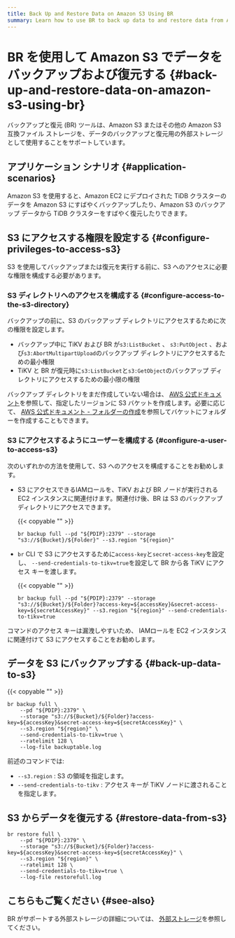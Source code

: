 ```yaml
---
title: Back Up and Restore Data on Amazon S3 Using BR
summary: Learn how to use BR to back up data to and restore data from Amazon S3 storage.
---
```


# BR を使用して Amazon S3 でデータをバックアップおよび復元する {#back-up-and-restore-data-on-amazon-s3-using-br}

バックアップと復元 (BR) ツールは、Amazon S3 またはその他の Amazon S3 互換ファイル ストレージを、データのバックアップと復元用の外部ストレージとして使用することをサポートしています。

## アプリケーション シナリオ {#application-scenarios}

Amazon S3 を使用すると、Amazon EC2 にデプロイされた TiDB クラスターのデータを Amazon S3 にすばやくバックアップしたり、Amazon S3 のバックアップ データから TiDB クラスターをすばやく復元したりできます。

## S3 にアクセスする権限を設定する {#configure-privileges-to-access-s3}

S3 を使用してバックアップまたは復元を実行する前に、S3 へのアクセスに必要な権限を構成する必要があります。

### S3 ディレクトリへのアクセスを構成する {#configure-access-to-the-s3-directory}

バックアップの前に、S3 のバックアップ ディレクトリにアクセスするために次の権限を設定します。

-   バックアップ中に TiKV および BR が`s3:ListBucket` 、 `s3:PutObject` 、および`s3:AbortMultipartUpload`のバックアップ ディレクトリにアクセスするための最小権限
-   TiKV と BR が復元時に`s3:ListBucket`と`s3:GetObject`のバックアップ ディレクトリにアクセスするための最小限の権限

バックアップ ディレクトリをまだ作成していない場合は、 [AWS 公式ドキュメント](https://docs.aws.amazon.com/AmazonS3/latest/userguide/create-bucket-overview.html)を参照して、指定したリージョンに S3 バケットを作成します。必要に応じて、 [AWS 公式ドキュメント - フォルダーの作成](https://docs.aws.amazon.com/AmazonS3/latest/userguide/using-folders.html)を参照してバケットにフォルダーを作成することもできます。

### S3 にアクセスするようにユーザーを構成する {#configure-a-user-to-access-s3}

次のいずれかの方法を使用して、S3 へのアクセスを構成することをお勧めします。

-   S3 にアクセスできるIAMロールを、TiKV および BR ノードが実行される EC2 インスタンスに関連付けます。関連付け後、BR は S3 のバックアップ ディレクトリにアクセスできます。

    {{< copyable "" >}}

    ```shell
    br backup full --pd "${PDIP}:2379" --storage "s3://${Bucket}/${Folder}" --s3.region "${region}"
    ```

-   `br` CLI で S3 にアクセスするために`access-key`と`secret-access-key`を設定し、 `--send-credentials-to-tikv=true`を設定して BR から各 TiKV にアクセス キーを渡します。

    {{< copyable "" >}}

    ```shell
    br backup full --pd "${PDIP}:2379" --storage "s3://${Bucket}/${Folder}?access-key=${accessKey}&secret-access-key=${secretAccessKey}" --s3.region "${region}" --send-credentials-to-tikv=true
    ```

コマンドのアクセス キーは漏洩しやすいため、 IAMロールを EC2 インスタンスに関連付けて S3 にアクセスすることをお勧めします。

## データを S3 にバックアップする {#back-up-data-to-s3}

{{< copyable "" >}}

```shell
br backup full \
    --pd "${PDIP}:2379" \
    --storage "s3://${Bucket}/${Folder}?access-key=${accessKey}&secret-access-key=${secretAccessKey}" \
    --s3.region "${region}" \
    --send-credentials-to-tikv=true \
    --ratelimit 128 \
    --log-file backuptable.log
```

前述のコマンドでは:

-   `--s3.region` : S3 の領域を指定します。
-   `--send-credentials-to-tikv` : アクセス キーが TiKV ノードに渡されることを指定します。

## S3 からデータを復元する {#restore-data-from-s3}

```shell
br restore full \
    --pd "${PDIP}:2379" \
    --storage "s3://${Bucket}/${Folder}?access-key=${accessKey}&secret-access-key=${secretAccessKey}" \
    --s3.region "${region}" \
    --ratelimit 128 \
    --send-credentials-to-tikv=true \
    --log-file restorefull.log
```

## こちらもご覧ください {#see-also}

BR がサポートする外部ストレージの詳細については、 [外部ストレージ](/br/backup-and-restore-storages.md)を参照してください。
